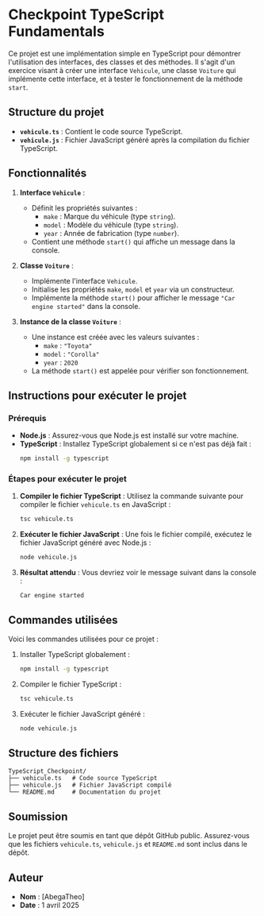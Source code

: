 # Checkpoint TypeScript Fundamentals

Ce projet est une implémentation simple en TypeScript pour démontrer l'utilisation des interfaces, des classes et des méthodes. Il s'agit d'un exercice visant à créer une interface `Vehicule`, une classe `Voiture` qui implémente cette interface, et à tester le fonctionnement de la méthode `start`.

## Structure du projet

- **`vehicule.ts`** : Contient le code source TypeScript.
- **`vehicule.js`** : Fichier JavaScript généré après la compilation du fichier TypeScript.

## Fonctionnalités

1. **Interface `Vehicule`** :
   - Définit les propriétés suivantes :
     - `make` : Marque du véhicule (type `string`).
     - `model` : Modèle du véhicule (type `string`).
     - `year` : Année de fabrication (type `number`).
   - Contient une méthode `start()` qui affiche un message dans la console.

2. **Classe `Voiture`** :
   - Implémente l'interface `Vehicule`.
   - Initialise les propriétés `make`, `model` et `year` via un constructeur.
   - Implémente la méthode `start()` pour afficher le message `"Car engine started"` dans la console.

3. **Instance de la classe `Voiture`** :
   - Une instance est créée avec les valeurs suivantes :
     - `make` : `"Toyota"`
     - `model` : `"Corolla"`
     - `year` : `2020`
   - La méthode `start()` est appelée pour vérifier son fonctionnement.

## Instructions pour exécuter le projet

### Prérequis

- **Node.js** : Assurez-vous que Node.js est installé sur votre machine.
- **TypeScript** : Installez TypeScript globalement si ce n'est pas déjà fait :
  ```bash
  npm install -g typescript
  ```

### Étapes pour exécuter le projet

1. **Compiler le fichier TypeScript** :
   Utilisez la commande suivante pour compiler le fichier `vehicule.ts` en JavaScript :
   ```bash
   tsc vehicule.ts
   ```

2. **Exécuter le fichier JavaScript** :
   Une fois le fichier compilé, exécutez le fichier JavaScript généré avec Node.js :
   ```bash
   node vehicule.js
   ```

3. **Résultat attendu** :
   Vous devriez voir le message suivant dans la console :
   ```
   Car engine started
   ```

## Commandes utilisées

Voici les commandes utilisées pour ce projet :

1. Installer TypeScript globalement :
   ```bash
   npm install -g typescript
   ```

2. Compiler le fichier TypeScript :
   ```bash
   tsc vehicule.ts
   ```

3. Exécuter le fichier JavaScript généré :
   ```bash
   node vehicule.js
   ```

## Structure des fichiers

```
TypeScript_Checkpoint/
├── vehicule.ts   # Code source TypeScript
├── vehicule.js   # Fichier JavaScript compilé
└── README.md     # Documentation du projet
```

## Soumission

Le projet peut être soumis en tant que dépôt GitHub public. Assurez-vous que les fichiers `vehicule.ts`, `vehicule.js` et `README.md` sont inclus dans le dépôt.

## Auteur

- **Nom** : [AbegaTheo]
- **Date** : 1 avril 2025